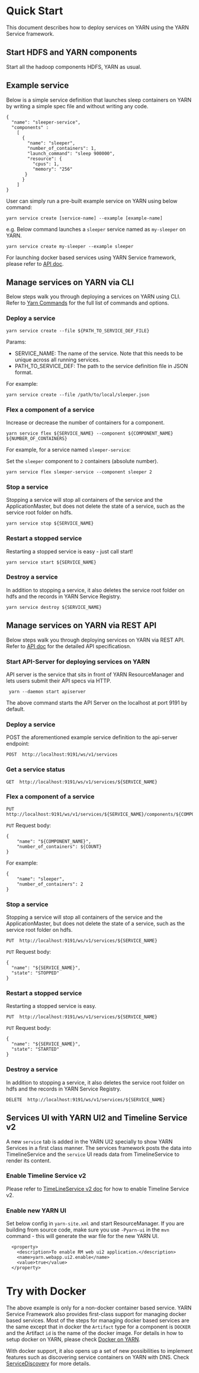 <!---
  Licensed under the Apache License, Version 2.0 (the "License");
  you may not use this file except in compliance with the License.
  You may obtain a copy of the License at

   http://www.apache.org/licenses/LICENSE-2.0

  Unless required by applicable law or agreed to in writing, software
  distributed under the License is distributed on an "AS IS" BASIS,
  WITHOUT WARRANTIES OR CONDITIONS OF ANY KIND, either express or implied.
  See the License for the specific language governing permissions and
  limitations under the License. See accompanying LICENSE file.
-->

# Quick Start

This document describes how to deploy services on YARN using the YARN Service framework.

<!-- MACRO{toc|fromDepth=0|toDepth=3} -->

## Start HDFS and YARN components

 Start all the hadoop components HDFS, YARN as usual.


## Example service 
Below is a simple service definition that launches sleep containers on YARN by writing a simple spec file and without writing any code.

```
{
  "name": "sleeper-service",
  "components" : 
    [
      {
        "name": "sleeper",
        "number_of_containers": 1,
        "launch_command": "sleep 900000",
        "resource": {
          "cpus": 1, 
          "memory": "256"
       }
      }
    ]
}
```
User can simply run a pre-built example service on YARN using below command:
```
yarn service create [service-name] --example [example-name]
```
e.g. Below command launches a `sleeper` service named as `my-sleeper` on YARN.
```
yarn service create my-sleeper --example sleeper
```
For launching docker based services using YARN Service framework, please refer to [API doc](YarnServiceAPI.md).

## Manage services on YARN via CLI
Below steps walk you through deploying a services on YARN using CLI.
Refer to [Yarn Commands](../YarnCommands.md) for the full list of commands and options.
### Deploy a service
```
yarn service create --file ${PATH_TO_SERVICE_DEF_FILE}
```
Params:
- SERVICE_NAME: The name of the service. Note that this needs to be unique across all running services.
- PATH_TO_SERVICE_DEF: The path to the service definition file in JSON format.

For example:
```
yarn service create --file /path/to/local/sleeper.json
```

### Flex a component of a service
Increase or decrease the number of containers for a component.
```
yarn service flex ${SERVICE_NAME} --component ${COMPONENT_NAME} ${NUMBER_OF_CONTAINERS}
```
For example, for a service named `sleeper-service`:

Set the `sleeper` component to `2` containers (absolute number).

```
yarn service flex sleeper-service --component sleeper 2
```

### Stop a service
Stopping a service will stop all containers of the service and the ApplicationMaster, but does not delete the state of a service, such as the service root folder on hdfs.
```
yarn service stop ${SERVICE_NAME}
```

### Restart a stopped service
Restarting a stopped service is easy - just call start!
```
yarn service start ${SERVICE_NAME}
```

### Destroy a service
In addition to stopping a service, it also deletes the service root folder on hdfs and the records in YARN Service Registry.
```
yarn service destroy ${SERVICE_NAME}
```

## Manage services on YARN via REST API
Below steps walk you through deploying services on YARN via REST API.
 Refer to [API doc](YarnServiceAPI.md)  for the detailed API specificatiosn.
### Start API-Server for deploying services on YARN
API server is the service that sits in front of YARN ResourceManager and lets users submit their API specs via HTTP.
```
 yarn --daemon start apiserver
 ```
The above command starts the API Server on the localhost at port 9191 by default. 

### Deploy a service
POST the aforementioned example service definition to the api-server endpoint: 
```
POST  http://localhost:9191/ws/v1/services
```

### Get a service status
```
GET  http://localhost:9191/ws/v1/services/${SERVICE_NAME}
```

### Flex a component of a service
```
PUT  http://localhost:9191/ws/v1/services/${SERVICE_NAME}/components/${COMPONENT_NAME}
```
`PUT` Request body:
```
{
    "name": "${COMPONENT_NAME}",
    "number_of_containers": ${COUNT}
}
```
For example:
```
{
    "name": "sleeper",
    "number_of_containers": 2
}
```

### Stop a service
Stopping a service will stop all containers of the service and the ApplicationMaster, but does not delete the state of a service, such as the service root folder on hdfs.

```
PUT  http://localhost:9191/ws/v1/services/${SERVICE_NAME}
```

`PUT` Request body:
```
{
  "name": "${SERVICE_NAME}",
  "state": "STOPPED"
}
```

### Restart a stopped service
Restarting a stopped service is easy.

```
PUT  http://localhost:9191/ws/v1/services/${SERVICE_NAME}
```

`PUT` Request body:
```
{
  "name": "${SERVICE_NAME}",
  "state": "STARTED"
}
```
### Destroy a service
In addition to stopping a service, it also deletes the service root folder on hdfs and the records in YARN Service Registry.
```
DELETE  http://localhost:9191/ws/v1/services/${SERVICE_NAME}
```

## Services UI with YARN UI2 and Timeline Service v2
A new `service` tab is added in the YARN UI2 specially to show YARN Services in a first class manner. 
The services framework posts the data into TimelineService and the `service` UI reads data from TimelineService to render its content.

### Enable Timeline Service v2
Please refer to [TimeLineService v2 doc](../TimelineServiceV2.md) for how to enable Timeline Service v2.

### Enable new YARN UI

Set below config in `yarn-site.xml` and start ResourceManager. 
If you are building from source code, make sure you use `-Pyarn-ui` in the `mvn` command - this will generate the war file for the new YARN UI.
```
  <property>
    <description>To enable RM web ui2 application.</description>
    <name>yarn.webapp.ui2.enable</name>
    <value>true</value>
  </property>
```

# Try with Docker
The above example is only for a non-docker container based service. YARN Service Framework also provides first-class support for managing docker based services.
Most of the steps for managing docker based services are the same except that in docker the `Artifact` type for a component is `DOCKER` and the Artifact `id` is the name of the docker image.
For details in how to setup docker on YARN, please check [Docker on YARN](../DockerContainers.md).

With docker support, it also opens up a set of new possibilities to implement features such as discovering service containers on YARN with DNS.
Check [ServiceDiscovery](ServiceDiscovery.md) for more details.

